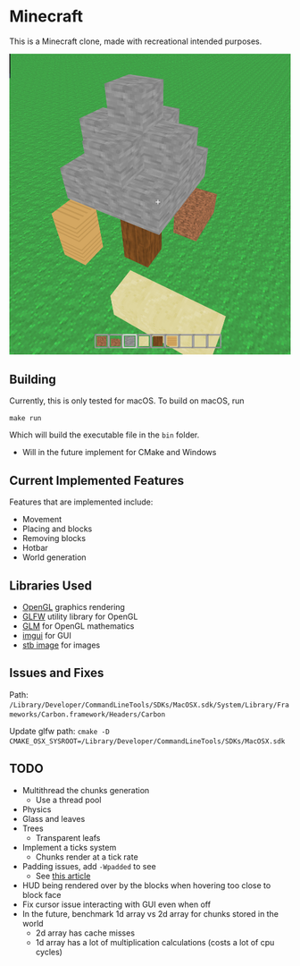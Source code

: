 # Minecraft
This is a Minecraft clone, made with recreational intended purposes.

![Thumbnail Image](res/readme/thumbnail.png)

Building
-----
Currently, this is only tested for macOS. To build on macOS, run
```
make run
```
Which will build the executable file in the `bin` folder.

* Will in the future implement for CMake and Windows

Current Implemented Features
-----
Features that are implemented include:
* Movement
* Placing and blocks
* Removing blocks
* Hotbar
* World generation

Libraries Used
-----
* [OpenGL](https://www.opengl.org/) graphics rendering
* [GLFW](https://www.glfw.org/) utility library for OpenGL
* [GLM](https://github.com/g-truc/glm) for OpenGL mathematics
* [imgui](https://github.com/ocornut/imgui) for GUI
* [stb image](https://github.com/nothings/stb/tree/master) for images

Issues and Fixes
-----
Path: `/Library/Developer/CommandLineTools/SDKs/MacOSX.sdk/System/Library/Frameworks/Carbon.framework/Headers/Carbon`

Update glfw path: `cmake -D CMAKE_OSX_SYSROOT=/Library/Developer/CommandLineTools/SDKs/MacOSX.sdk`

TODO
-----
* Multithread the chunks generation
    * Use a thread pool
* Physics
* Glass and leaves
* Trees
    * Transparent leafs
* Implement a ticks system
    * Chunks render at a tick rate
* Padding issues, add `-Wpadded` to see
    * See [this article](http://www.catb.org/esr/structure-packing/#_who_should_read_this)
* HUD being rendered over by the blocks when hovering too close to block face
* Fix cursor issue interacting with GUI even when off
* In the future, benchmark 1d array vs 2d array for chunks stored in the world
    * 2d array has cache misses
    * 1d array has a lot of multiplication calculations (costs a lot of cpu cycles)
